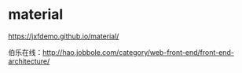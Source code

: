 # material
https://jxfdemo.github.io/material/

伯乐在线：http://hao.jobbole.com/category/web-front-end/front-end-architecture/



